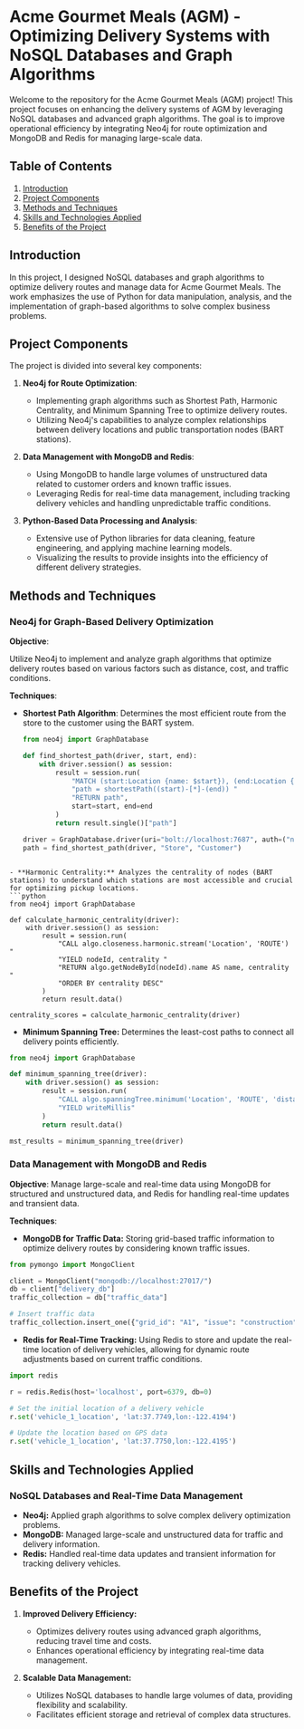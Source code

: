 # Acme Gourmet Meals (AGM) - Optimizing Delivery Systems with NoSQL Databases and Graph Algorithms

Welcome to the repository for the Acme Gourmet Meals (AGM) project! This project focuses on enhancing the delivery systems of AGM by leveraging NoSQL databases and advanced graph algorithms. The goal is to improve operational efficiency by integrating Neo4j for route optimization and MongoDB and Redis for managing large-scale data.

## Table of Contents

1. [Introduction](#introduction)
2. [Project Components](#project-components)
3. [Methods and Techniques](#methods-and-techniques)
4. [Skills and Technologies Applied](#skills-and-technologies-applied)
5. [Benefits of the Project](#benefits-of-the-project)

## Introduction

In this project, I designed NoSQL databases and graph algorithms to optimize delivery routes and manage data for Acme Gourmet Meals. The work emphasizes the use of Python for data manipulation, analysis, and the implementation of graph-based algorithms to solve complex business problems.

## Project Components

The project is divided into several key components:

1. **Neo4j for Route Optimization**:
   - Implementing graph algorithms such as Shortest Path, Harmonic Centrality, and Minimum Spanning Tree to optimize delivery routes.
   - Utilizing Neo4j's capabilities to analyze complex relationships between delivery locations and public transportation nodes (BART stations).

2. **Data Management with MongoDB and Redis**:
   - Using MongoDB to handle large volumes of unstructured data related to customer orders and known traffic issues.
   - Leveraging Redis for real-time data management, including tracking delivery vehicles and handling unpredictable traffic conditions.

3. **Python-Based Data Processing and Analysis**:
   - Extensive use of Python libraries for data cleaning, feature engineering, and applying machine learning models.
   - Visualizing the results to provide insights into the efficiency of different delivery strategies.

## Methods and Techniques

### Neo4j for Graph-Based Delivery Optimization

**Objective**:

Utilize Neo4j to implement and analyze graph algorithms that optimize delivery routes based on various factors such as distance, cost, and traffic conditions.

**Techniques**:

- **Shortest Path Algorithm**: Determines the most efficient route from the store to the customer using the BART system. 
  ```python
  from neo4j import GraphDatabase

  def find_shortest_path(driver, start, end):
      with driver.session() as session:
          result = session.run(
              "MATCH (start:Location {name: $start}), (end:Location {name: $end}), "
              "path = shortestPath((start)-[*]-(end)) "
              "RETURN path",
              start=start, end=end
          )
          return result.single()["path"]

  driver = GraphDatabase.driver(uri="bolt://localhost:7687", auth=("neo4j", "password"))
  path = find_shortest_path(driver, "Store", "Customer")
```

- **Harmonic Centrality:** Analyzes the centrality of nodes (BART stations) to understand which stations are most accessible and crucial for optimizing pickup locations.
```python
from neo4j import GraphDatabase

def calculate_harmonic_centrality(driver):
    with driver.session() as session:
        result = session.run(
            "CALL algo.closeness.harmonic.stream('Location', 'ROUTE') "
            "YIELD nodeId, centrality "
            "RETURN algo.getNodeById(nodeId).name AS name, centrality "
            "ORDER BY centrality DESC"
        )
        return result.data()

centrality_scores = calculate_harmonic_centrality(driver)
```

- **Minimum Spanning Tree:** Determines the least-cost paths to connect all delivery points efficiently.
```python
from neo4j import GraphDatabase

def minimum_spanning_tree(driver):
    with driver.session() as session:
        result = session.run(
            "CALL algo.spanningTree.minimum('Location', 'ROUTE', 'distance') "
            "YIELD writeMillis"
        )
        return result.data()

mst_results = minimum_spanning_tree(driver)
```

### Data Management with MongoDB and Redis
**Objective**:
Manage large-scale and real-time data using MongoDB for structured and unstructured data, and Redis for handling real-time updates and transient data.

**Techniques**:
- **MongoDB for Traffic Data:** Storing grid-based traffic information to optimize delivery routes by considering known traffic issues.
```python
from pymongo import MongoClient

client = MongoClient("mongodb://localhost:27017/")
db = client["delivery_db"]
traffic_collection = db["traffic_data"]

# Insert traffic data
traffic_collection.insert_one({"grid_id": "A1", "issue": "construction", "severity": "high"})
```

- **Redis for Real-Time Tracking:** Using Redis to store and update the real-time location of delivery vehicles, allowing for dynamic route adjustments based on current traffic conditions.
```python
import redis

r = redis.Redis(host='localhost', port=6379, db=0)

# Set the initial location of a delivery vehicle
r.set('vehicle_1_location', 'lat:37.7749,lon:-122.4194')

# Update the location based on GPS data
r.set('vehicle_1_location', 'lat:37.7750,lon:-122.4195')
```

## Skills and Technologies Applied
### NoSQL Databases and Real-Time Data Management
- **Neo4j:** Applied graph algorithms to solve complex delivery optimization problems.
- **MongoDB:** Managed large-scale and unstructured data for traffic and delivery information.
- **Redis:** Handled real-time data updates and transient information for tracking delivery vehicles.

## Benefits of the Project
1. **Improved Delivery Efficiency:**
   - Optimizes delivery routes using advanced graph algorithms, reducing travel time and costs.
   - Enhances operational efficiency by integrating real-time data management.

2. **Scalable Data Management:**
   - Utilizes NoSQL databases to handle large volumes of data, providing flexibility and scalability.
   - Facilitates efficient storage and retrieval of complex data structures.
